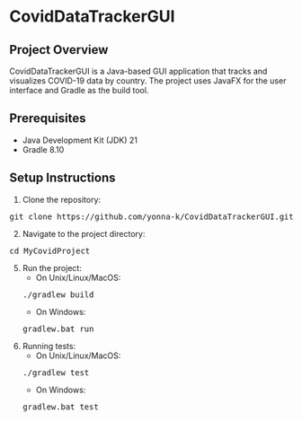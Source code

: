 # CovidDataTrackerGUI

## Project Overview
CovidDataTrackerGUI is a Java-based GUI application that tracks and visualizes COVID-19 data by country. The project uses JavaFX for the user interface and Gradle as the build tool.

## Prerequisites
- Java Development Kit (JDK) 21
- Gradle 8.10

## Setup Instructions
1. Clone the repository:
<pre>git clone https://github.com/yonna-k/CovidDataTrackerGUI.git</pre>
2. Navigate to the project directory:
<pre>cd MyCovidProject</pre>
5. Run the project:
   - On Unix/Linux/MacOS:
   <pre>./gradlew build</pre>
   - On Windows:
   <pre>gradlew.bat run</pre>
6. Running tests:
   - On Unix/Linux/MacOS:
   <pre>./gradlew test</pre>
   - On Windows:
   <pre>gradlew.bat test</pre>
